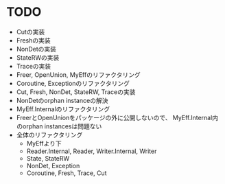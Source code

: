 TODO
====

* Cutの実装
* Freshの実装
* NonDetの実装
* StateRWの実装
* Traceの実装
* Freer, OpenUnion, MyEffのリファクタリング
* Coroutine, Exceptionのリファクタリング
* Cut, Fresh, NonDet, StateRW, Traceの実装
* NonDetのorphan instanceの解決
* MyEff.Internalのリファクタリング
* FreerとOpenUnionをパッケージの外に公開しないので、
	MyEff.Internal内のorphan instancesは問題ない
* 全体のリファクタリング
	+ MyEffより下
	+ Reader.Internal, Reader, Writer.Internal, Writer
	+ State, StateRW
	+ NonDet, Exception
	+ Coroutine, Fresh, Trace, Cut
